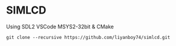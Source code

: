 # SIMLCD
Using SDL2 VSCode MSYS2-32bit & CMake
```
git clone --recursive https://github.com/liyanboy74/simlcd.git
```

